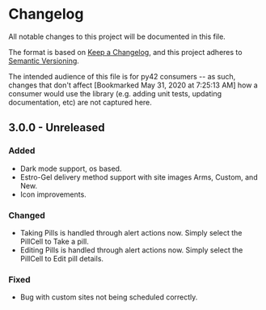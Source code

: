 # Changelog

All notable changes to this project will be documented in this file.

The format is based on [Keep a Changelog](https://keepachangelog.com/en/1.0.0/),
and this project adheres to [Semantic Versioning](https://semver.org/spec/v2.0.0.html).

The intended audience of this file is for py42 consumers -- as such, changes that don't affect
  [Bookmarked May 31, 2020 at 7:25:13 AM]
how a consumer would use the library (e.g. adding unit tests, updating documentation, etc) are not captured here.

## 3.0.0 - Unreleased

### Added

- Dark mode support, os based.
- Estro-Gel delivery method support with site images Arms, Custom, and New.
- Icon improvements.

### Changed

- Taking Pills is handled through alert actions now. Simply select the PillCell to Take a pill.
- Editing Pills is handled through alert actions now. Simply select the PillCell to Edit pill details.

### Fixed

- Bug with custom sites not being scheduled correctly.
